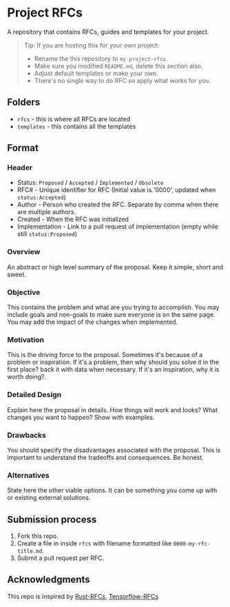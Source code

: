 # Project RFCs

A repository that contains RFCs, guides and templates for your project.

> Tip: If you are hosting this for your own project:
> * Rename the this repository to `my-project-rfcs`.
> * Make sure you modified `README.md`, delete this section also.
> * Adjust default templates or make your own.
> * There's no single way to do RFC so apply what works for you.

## Folders

* `rfcs` - this is where all RFCs are located
* `templates` - this contains all the templates

## Format

### Header
- Status: `Proposed` / `Accepted` / `Implemented` / `Obsolete`
- RFC# - Unique identifier for RFC (Initial value is '0000', updated when `status:Accepted`)
- Author - Person who created the RFC. Separate by comma when there are multiple authors.
- Created - When the RFC was initialized
- Implementation - Link to a pull request of implementation (empty while still `status:Proposed`)

### Overview

An abstract or high level summary of the proposal. Keep it simple, short and sweet.

### Objective

This contains the problem and what are you trying to accomplish. You may include goals and non-goals to make sure everyone is on the same page. You may add the impact of the changes when implemented.

### Motivation

This is the driving force to the proposal. Sometimes it's because of a problem or inspiration. If it's a problem, then why should you solve it in the first place? back it with data when necessary. If it's an inspiration, why it is worth doing?.

### Detailed Design

Explain here the proposal in details. How things will work and looks? What changes you want to happen? Show with examples.

### Drawbacks

You should specify the disadvantages associated with the proposal. This is important to understand the tradeoffs and consequences. Be honest.

### Alternatives

State here the other viable options. It can be something you come up with or existing external solutions.

## Submission process

1. Fork this repo.
2. Create a file in inside `rfcs` with filename formatted like `0000-my-rfc-title.md`.
3. Submit a pull request per RFC.

## Acknowledgments

This repo is inspired by [Rust-RFCs](https://github.com/rust-lang/rfcs), [Tensorflow-RFCs](https://github.com/tensorflow/community/blob/master/rfcs/yyyymmdd-rfc-template.md)
